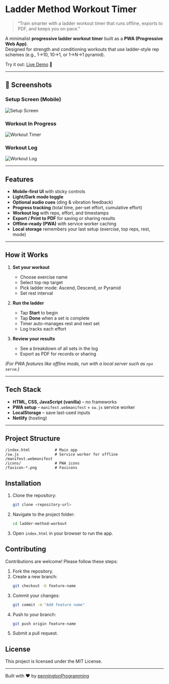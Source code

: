 # Ladder Method Workout Timer
>“Train smarter with a ladder workout timer that runs offline, exports to PDF, and keeps you on pace.”

A minimalist **progressive ladder workout timer** built as a **PWA (Progressive Web App)**.  
Designed for strength and conditioning workouts that use ladder-style rep schemes (e.g., 1→10, 10→1, or 1→N→1 pyramid).  

Try it out: [Live Demo](https://your-netlify-link-here) 🚀

---

## 📸 Screenshots

### Setup Screen (Mobile)
![Setup Screen](screenshots/setup-mobile.png)

### Workout In Progress
![Workout Timer](screenshots/workout-timer.png)

### Workout Log
![Workout Log](screenshots/workout-log.png)

---

##  Features
-  **Mobile-first UI** with sticky controls
-  **Light/Dark mode toggle**
-  **Optional audio cues** (ding & vibration feedback)
-  **Progress tracking** (total time, per-set effort, cumulative effort)
-  **Workout log** with reps, effort, and timestamps
-  **Export / Print to PDF** for saving or sharing results
-  **Offline-ready (PWA)** with service worker caching
-  **Local storage** remembers your last setup (exercise, top reps, rest, mode)

---

##  How it Works
1. **Set your workout**  
   - Choose exercise name  
   - Select top rep target  
   - Pick ladder mode: Ascend, Descend, or Pyramid  
   - Set rest interval  

2. **Run the ladder**  
   - Tap **Start** to begin  
   - Tap **Done** when a set is complete  
   - Timer auto-manages rest and next set  
   - Log tracks each effort  

3. **Review your results**  
   - See a breakdown of all sets in the log  
   - Export as PDF for records or sharing

 *(For PWA features like offline mode, run with a local server such as `npx serve`.)*
 

---

##  Tech Stack
- **HTML, CSS, JavaScript (vanilla)** – no frameworks  
- **PWA setup** – `manifest.webmanifest` + `sw.js` service worker  
- **LocalStorage** – save last-used inputs  
- **Netlify** (hosting)

---

##  Project Structure
```text
/index.html           # Main app
/sw.js                # Service worker for offline
/manifest.webmanifest
/icons/               # PWA icons
/favicon-*.png        # Favicons
```

## Installation
1. Clone the repository:
   ```bash
   git clone <repository-url>
   ```
2. Navigate to the project folder:
   ```bash
   cd ladder-method-workout
   ```
3. Open `index.html` in your browser to run the app.

## Contributing
Contributions are welcome! Please follow these steps:
1. Fork the repository.
2. Create a new branch:
   ```bash
   git checkout -b feature-name
   ```
3. Commit your changes:
   ```bash
   git commit -m "Add feature name"
   ```
4. Push to your branch:
   ```bash
   git push origin feature-name
   ```
5. Submit a pull request.

## License
This project is licensed under the MIT License.

---
Built with ❤️ by [penningtonProgramming](https://emmettpennington.com)


